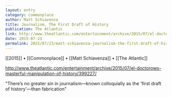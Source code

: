 ```yaml
---
layout: entry
category: commonplace
author: Matt Schiavenza
title: Journalism, The First Draft of History
publication: The Atlantic
link: http://www.theatlantic.com/entertainment/archive/2015/07/el-doctorows-masterful-manipulation-of-history/399227/
date: 2015-07-23
permalink: 2015/07/23/matt-schiavenza-journalism-the-first-draft-of-history
---
```


[[2015]] • [[Commonplace]] • [[Matt Schiavenza]] • [[The Atlantic]] 

http://www.theatlantic.com/entertainment/archive/2015/07/el-doctorows-masterful-manipulation-of-history/399227/

"There’s no greater sin in journalism—known colloquially as the 'first draft of history'—than fabrication"


